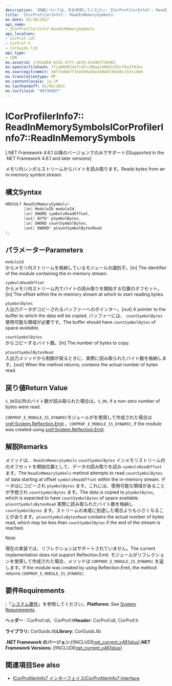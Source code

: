 ```yaml
---
description: '詳細については、次を参照してください: ICorProfilerInfo7:: ReadInMemorySymbols'
title: 'ICorProfilerInfo7:: ReadInMemorySymbols'
ms.date: 03/30/2017
api_name:
- ICorProfilerInfo7.ReadInMemorySymbols
api_location:
- CorProf.idl
- CorProf.h
- CorGuids.lib
api_type:
- COM
ms.assetid: 1745a0b9-8332-4777-a670-b549bff3b901
ms.openlocfilehash: 7f1a88d823e7cdfcc89aa140681f61cfbe3f63ec
ms.sourcegitcommit: ddf7edb67715a5b9a45e3dd44536dabc153c1de0
ms.translationtype: MT
ms.contentlocale: ja-JP
ms.lasthandoff: 02/06/2021
ms.locfileid: "99736987"
---
```

# <a name="icorprofilerinfo7readinmemorysymbols"></a><span data-ttu-id="35a0e-103">ICorProfilerInfo7:: ReadInMemorySymbols</span><span class="sxs-lookup"><span data-stu-id="35a0e-103">ICorProfilerInfo7::ReadInMemorySymbols</span></span>

<span data-ttu-id="35a0e-104">[.NET Framework 4.6.1 以降のバージョンでのみでサポート]</span><span class="sxs-lookup"><span data-stu-id="35a0e-104">[Supported in the .NET Framework 4.6.1 and later versions]</span></span>  
  
 <span data-ttu-id="35a0e-105">メモリ内シンボルストリームからバイトを読み取ります。</span><span class="sxs-lookup"><span data-stu-id="35a0e-105">Reads bytes from an in-memory symbol stream.</span></span>  
  
## <a name="syntax"></a><span data-ttu-id="35a0e-106">構文</span><span class="sxs-lookup"><span data-stu-id="35a0e-106">Syntax</span></span>  
  
```cpp  
HRESULT ReadInMemorySymbols(  
        [in] ModuleID moduleId,  
        [in] DWORD symbolsReadOffset,  
        [out] BYTE* pSymbolBytes,  
        [in] DWORD countSymbolBytes,  
        [out] DWORD* pCountSymbolBytesRead  
);  
```  
  
## <a name="parameters"></a><span data-ttu-id="35a0e-107">パラメーター</span><span class="sxs-lookup"><span data-stu-id="35a0e-107">Parameters</span></span>  

 `moduleId`  
 <span data-ttu-id="35a0e-108">からメモリ内ストリームを格納しているモジュールの識別子。</span><span class="sxs-lookup"><span data-stu-id="35a0e-108">[in] The identifier of the module containing the in-memory stream.</span></span>  
  
 `symbolsReadOffset`  
 <span data-ttu-id="35a0e-109">からメモリ内ストリーム内でバイトの読み取りを開始する位置のオフセット。</span><span class="sxs-lookup"><span data-stu-id="35a0e-109">[in] The offset within the in-memory stream at which to start reading bytes.</span></span>  
  
 `pSymbolBytes`  
 <span data-ttu-id="35a0e-110">入出力データがコピーされるバッファーへのポインター。</span><span class="sxs-lookup"><span data-stu-id="35a0e-110">[out] A pointer to the buffer to which the data will be copied.</span></span> <span data-ttu-id="35a0e-111">バッファーには、 `countSymbolBytes` 使用可能な領域が必要です。</span><span class="sxs-lookup"><span data-stu-id="35a0e-111">The buffer should have `countSymbolBytes` of space available.</span></span>  
  
 `countSymbolBytes`  
 <span data-ttu-id="35a0e-112">からコピーするバイト数。</span><span class="sxs-lookup"><span data-stu-id="35a0e-112">[in] The number of bytes to copy.</span></span>  
  
 `pCountSymbolBytesRead`  
 <span data-ttu-id="35a0e-113">入出力メソッドから制御が戻るときに、実際に読み取られたバイト数を格納します。</span><span class="sxs-lookup"><span data-stu-id="35a0e-113">[out] When the method returns, contains the actual number of bytes read.</span></span>  
  
## <a name="return-value"></a><span data-ttu-id="35a0e-114">戻り値</span><span class="sxs-lookup"><span data-stu-id="35a0e-114">Return Value</span></span>  

 <span data-ttu-id="35a0e-115">`S_OK`0以外のバイト数が読み取られた場合は。</span><span class="sxs-lookup"><span data-stu-id="35a0e-115">`S_OK`, if a non-zero number of bytes were read.</span></span>  
  
 <span data-ttu-id="35a0e-116">`CORPROF_E_MODULE_IS_DYNAMIC`モジュールがを使用して作成された場合は <xref:System.Reflection.Emit> 。</span><span class="sxs-lookup"><span data-stu-id="35a0e-116">`CORPROF_E_MODULE_IS_DYNAMIC`, if the module was created using <xref:System.Reflection.Emit>.</span></span>  
  
## <a name="remarks"></a><span data-ttu-id="35a0e-117">解説</span><span class="sxs-lookup"><span data-stu-id="35a0e-117">Remarks</span></span>  

 <span data-ttu-id="35a0e-118">メソッドは、 `ReadInMemorySymbols` `countSymbolBytes` インメモリストリーム内のオフセットを開始位置として、データの読み取りを試み      `symbolsReadOffset` ます。</span><span class="sxs-lookup"><span data-stu-id="35a0e-118">The `ReadInMemorySymbols` method attempts to read `countSymbolBytes` of data starting at offset      `symbolsReadOffset` within the in-memory stream.</span></span> <span data-ttu-id="35a0e-119">データはにコピーされ `pSymbolBytes` ます。これには、使用可能な領域があることが予想され `countSymbolBytes` ます。</span><span class="sxs-lookup"><span data-stu-id="35a0e-119">The data is copied to `pSymbolBytes`, which is expected to have `countSymbolBytes` of space available.</span></span>     <span data-ttu-id="35a0e-120">`pCountSymbolsBytesRead` 実際に読み取られたバイト数を格納し `countSymbolBytes` ます。ストリームの末尾に到達した場合よりも小さくなることがあります。</span><span class="sxs-lookup"><span data-stu-id="35a0e-120">`pCountSymbolsBytesRead` contains the actual number of bytes read, which may be less than `countSymbolBytes` if the end of the stream is reached.</span></span>  
  
> [!NOTE]
> <span data-ttu-id="35a0e-121">現在の実装では、リフレクションはサポートされていません。</span><span class="sxs-lookup"><span data-stu-id="35a0e-121">The current implementation does not support Reflection.Emit.</span></span> <span data-ttu-id="35a0e-122">モジュールがリフレクションを使用して作成された場合、メソッドは `CORPROF_E_MODULE_IS_DYNAMIC` を返します。</span><span class="sxs-lookup"><span data-stu-id="35a0e-122">If the module was created by using Reflection.Emit, the method returns `CORPROF_E_MODULE_IS_DYNAMIC`.</span></span>  
  
## <a name="requirements"></a><span data-ttu-id="35a0e-123">要件</span><span class="sxs-lookup"><span data-stu-id="35a0e-123">Requirements</span></span>  

 <span data-ttu-id="35a0e-124">**:**「[システム要件](../../get-started/system-requirements.md)」を参照してください。</span><span class="sxs-lookup"><span data-stu-id="35a0e-124">**Platforms:** See [System Requirements](../../get-started/system-requirements.md).</span></span>  
  
 <span data-ttu-id="35a0e-125">**ヘッダー** : CorProf.idl、CorProf.h</span><span class="sxs-lookup"><span data-stu-id="35a0e-125">**Header:** CorProf.idl, CorProf.h</span></span>  
  
 <span data-ttu-id="35a0e-126">**ライブラリ:** CorGuids.lib</span><span class="sxs-lookup"><span data-stu-id="35a0e-126">**Library:** CorGuids.lib</span></span>  
  
 <span data-ttu-id="35a0e-127">**.NET Framework のバージョン:**[!INCLUDE[net_current_v461plus](../../../../includes/net-current-v461plus-md.md)]</span><span class="sxs-lookup"><span data-stu-id="35a0e-127">**.NET Framework Versions:** [!INCLUDE[net_current_v461plus](../../../../includes/net-current-v461plus-md.md)]</span></span>  
  
## <a name="see-also"></a><span data-ttu-id="35a0e-128">関連項目</span><span class="sxs-lookup"><span data-stu-id="35a0e-128">See also</span></span>

- [<span data-ttu-id="35a0e-129">ICorProfilerInfo7 インターフェイス</span><span class="sxs-lookup"><span data-stu-id="35a0e-129">ICorProfilerInfo7 Interface</span></span>](icorprofilerinfo7-interface.md)
